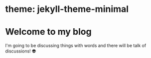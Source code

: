 # theme: jekyll-theme-minimal
# Welcome to my blog

I'm going to be discussing things with words 
and there will be talk of discussions! :alien:

